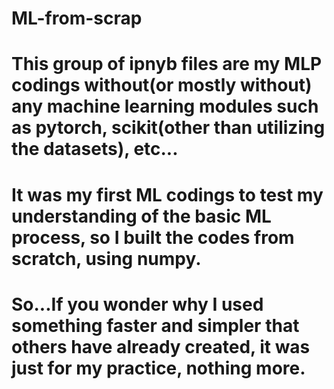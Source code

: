 # ML-from-scrap

# This group of ipnyb files are my MLP codings without(or mostly without) any machine learning modules such as pytorch, scikit(other than utilizing the datasets), etc...
# It was my first ML codings to test my understanding of the basic ML process, so I built the codes from scratch, using numpy.
# So...If you wonder why I used something faster and simpler that others have already created, it was just for my practice, nothing more. 
